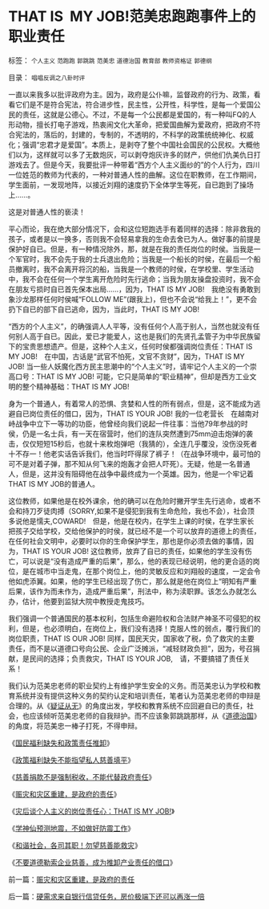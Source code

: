 # THAT&nbsp;IS&nbsp;&nbsp;MY&nbsp;JOB!范美忠跑跑事件上的职业责任

标签： `个人主义` `范跑跑` `郭跳跳` `范美忠` `道德治国` `教育部` `教师资格证` `郭德纲` 

目录： `唱唱反调之八卦时评`

一直以来我多以批评政府为主。因为，政府是公仆嘛，监督政府的行为、政策，看看它们是不是符合宪法，符合进步性，民主性，公开性，科学性，是每一个爱国公民的责任，这就是公德心。不过，不是每一个公民都是爱国的，有一种叫FQ的人形动物，擅长打电子游戏，热衷闹文化大革命，把爱国曲解为爱政府，把政府不符合宪法的，落后的，封建的，专制的，不透明的，不科学的政策统统神化、权威化；强调“忠君才是爱国”。本质上，是剥夺了整个中国社会国民的公民权。大概他们以为，这样就可以多了无数炮灰，可以剥夺炮灰许多的财产，供他们仇美仇日打游戏去了。但是今天，我要批评一种带着“西方个人主义面纱的”的个人行为，四川一位姓范的教师为代表的，一种对普通人性的曲解。这位在职教师，在工作期间，学生面前，一发现地阵，以接近刘翔的速度扔下全体学生等死，自已跑到了操场上……。



这是对普通人性的亵渎！



平心而论，我在绝大部分情况下，会和这位短跑选手有着同样的选择：除非救我的孩子，或者是以一换多，否则我不会轻易拿我的生命去舍已为人。做好事的前提是保护好自已。但是，有一种情况除外，那，就是在我的责任岗位的时侯。当我是一个军官时，我不会先于我的士兵退出危险；当我是一个船长的时侯，在最后一个船员撤离时，我不会离开将沉的船，当我是一个教师的时侯，在学校里、学生活动中，我不会在任何一个学生离开危险时先行逃命；当我为朋友操盘投资时，我不会在朋友亏损时自已首先保本出局……，因为，THAT
IS MY JOB!　我绝没有勇敢到象沙龙那样任何时侯喊“FOLLOW
ME”(跟我上)，但也不会说“给我上！”，更不会扔下自已的部下自已逃命，因为，当此时，THAT IS MY JOB!



“西方的个人主义”，的确强调人人平等，没有任何个人高于别人，当然也就没有任何别人高于自已。因此，爱已才能爱人，这也是我们的先贤孔孟管子为中华民族留下的宝贵思想遗产。但是，这种个人主义，任何时侯都强调岗位责任：THAT
IS MY JOB!　在中国，古话是“武官不怕死，文官不贪财”，因为，THAT IS MY JOB!
当一些人妖魔化西方民主思潮中的“个人主义”时，请牢记个人主义的一个崇高口号：THAT IS MY JOB!
可能，它只是简单的“职业精神”，但却是西方工业文明的整个精神基础：THAT IS MY JOB!



身为一个普通人，有着常人的恐惧、贪婪和人性的所有弱点，但是，这不能成为逃避自已岗位责任的借口，因为，THAT IS YOUR JOB!
我的一位老营长　在越南对峙战争中立下一等功的功臣，他曾经向我们说起一件往事：当他79年参战的时侯，仍是一名士兵，有一天在宿营时，他们的连队突然遭到75mm迫击炮弹的袭击，仅仅短短15秒后，也就十来枚炮弹吧（我猜的），全连几乎覆没，没伤没死者十不存一！他老实话告诉我们，他当时吓得尿了裤子！（在战争环境中，最可怕的可不是对着子弹，那不知从何飞来的炮轰才会把人吓死）。无疑，他是一名普通人，但是，这并没有阻碍他在战争中最终成为一个英雄。因为，他是一个牢记着THAT
IS MY JOB的普通人。



这位教师，如果他是在校外课余，他的确可以在危险时撇开学生先行逃命，或者不会和持刀歹徒肉搏（SORRY,如果不是侵犯到我有生命危险，我也不会），社会顶多说他是懦夫,COWARD!　但是，他是在校内，在学生上课的时侯，在学生家长把孩子交给学校，交给他保护的时侯，就已经不是一个可以放弃的道德上的责任，在任何社会文明中，必要时以你的生命保护学生，那也是你必须去做的事情，因为，THAT
IS YOUR JOB!
这位教师，放弃了自已的责任，如果他的学生没有伤亡，可以说是“没有造成严重的后果”，那么，他的表现已经说明，他的更合适的岗位，是在城市中当走鬼，在那个岗位上，他的灵敏反应和刘翔般的速度，一定会令他如虎添翼。如果，他的学生已经出现了伤亡，那么就是他在岗位上“明知有严重后果，该作为而未作为，造成严重后果”，刑法中，称为渎职罪。该怎么办就怎么办，估计，他要到监狱大院中教授走鬼技巧。



我们强调一个普通国民的基本权利，包括生命避险权和合法财产神圣不可侵犯的权利，但是，也必须明白，在岗位上，我们没有选择！克服人性的弱点，覆行我们的岗位职责，THAT
IS OUR JOB!
同样，国民天灾，国家收了税，负了救灾的主要责任，而不是以道德口号向公民、企业广泛摊派，“减轻财政负担”，因为，号召捐献，是民间的选择；负责救灾，THAT
IS YOUR JOB,　请，不要搞错了责任关系！



我们认为范美忠老师的职业契约上有维护学生安全的义务。而范美忠认为学校和教育系统并没有提供这种义务的契约认定和培训责任，笔者认为范美忠老师的申辩是合理的。从《[疑证从无](../../../2009/5/19/疑证与实证的精确语义，及疑证从无.md)》的角度出发，学校和教育系统不应回避自已的责任，社会，也应该倾听范美忠老师的自我辩护。而不应该象郭跳跳那样，从《[道德治国](../../../2008/7/30/道德治国，走在内战消亡的路上.md)》的角度，将范美忠一棒子打死，不得申辩。



《[国民福利缺失和政策责任推卸](../../../2007/10/5/再谈国民福利缺失和政策责任推卸.md)》

《[政策福利缺失不能指望私人慈善填平](../../../2007/10/5/慈善捐款不是富人义务，政策福利缺失不能指望私人慈善.md)》

《[慈善捐款不是强制税收，不能代替政府责任](../../../2008/5/15/慈善捐款不是强制税收，不能代替政府责任.md)》

《[赈灾和灾区重建，是政府的责任](../../../2008/6/1/灾区物资涨价是救灾必须！社会保障是政府的责任.md)》

《[灾后谈个人主义的岗位责任心：THAT IS MY JOB!](../../../2008/5/26/THAT&nbsp;IS&nbsp;&nbsp;MY&nbsp;JOB!范美忠跑跑事件上的职业责任.md)》

《[学神仙预测地震，不如做好防震工作](../../../2008/5/13/非要预测地震，就可以建危房了.md)》

《[和谐社会，各司其职！勿望慈善能救灾](../../../2008/5/19/和谐社会，各司其职！泛道德论者，戒！.md)》

《[不要道德勒索企业慈善，成为推卸产业责任的借口](../../../2008/5/20/不要让企业的“被动摊派”变成“社会责任”.md)》



前一篇：[赈灾和灾区重建，是政府的责任](../../../2008/5/23/赈灾和灾区重建，是政府的责任.md)

后一篇：[硬需求来自银行信贷任务，房价极端下还可以再涨一倍](../../../2008/5/27/硬需求来自银行信贷任务，房价极端下还可以再涨一倍.md)